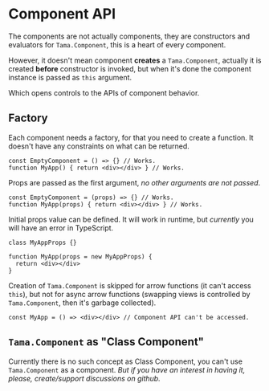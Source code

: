# Component API

The components are not actually components, they are constructors and evaluators for `Tama.Component`, this is a heart of every component.

However, it doesn't mean component **creates** a `Tama.Component`, actually it is created **before** constructor is invoked, but when it's done the component instance is passed as `this` argument.

Which opens controls to the APIs of component behavior.

## Factory

Each component needs a factory, for that you need to create a function.
It doesn't have any constraints on what can be returned.

```tsx
const EmptyComponent = () => {} // Works.
function MyApp() { return <div></div> } // Works.
```

Props are passed as the first argument, *no other arguments are not passed*.

```tsx
const EmptyComponent = (props) => {} // Works.
function MyApp(props) { return <div></div> } // Works.
```

Initial props value can be defined.
It will work in runtime, but *currently* you will have an error in TypeScript.

```tsx
class MyAppProps {}

function MyApp(props = new MyAppProps) {
  return <div></div>
}
```

Creation of `Tama.Component` is skipped for arrow functions (it can't access `this`), but not for async arrow functions (swapping views is controlled by `Tama.Component`, then it's garbage collected).

```tsx
const MyApp = () => <div></div> // Component API can't be accessed.
```

## `Tama.Component` as "Class Component"

Currently there is no such concept as Class Component, you can't use `Tama.Component` as a component.
*But if you have an interest in having it, please, create/support discussions on github.*

